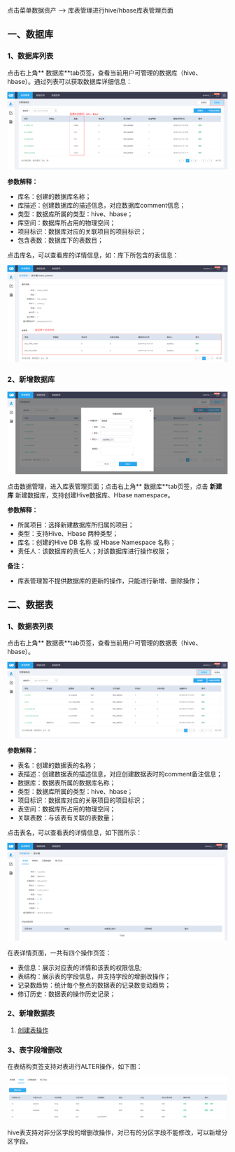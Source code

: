 点击菜单数据资产 —> 库表管理进行hive/hbase库表管理页面
## 一、数据库
### 1、数据库列表
点击右上角** 数据库**tab页签，查看当前用户可管理的数据库（hive、hbase）。通过列表可以获取数据库详细信息：

![manage_db_list](pictures/manage_db_list.png)

**参数解释：**
- 库名：创建的数据库名称；
- 库描述：创建数据库的描述信息，对应数据库comment信息；
- 类型：数据库所属的类型：hive、hbase；
- 库空间：数据库所占用的物理空间；
- 项目标识：数据库对应的关联项目的项目标识；
- 包含表数：数据库下的表数目；


点击库名，可以查看库的详情信息，如：库下所包含的表信息：

![db_table_list](pictures/db_table_list.png)
### 2、新增数据库
![manage_db](pictures/manage_db.png)

点击数据管理，进入库表管理页面；点击右上角** 数据库**tab页签，点击 **新建库** 新建数据库，支持创建Hive数据库、Hbase namespace。

**参数解释：**
- 所属项目：选择新建数据库所归属的项目；
- 类型：支持Hive、Hbase 两种类型；
- 库名：创建的Hive DB 名称 或 Hbase Namespace 名称；
- 责任人：该数据库的责任人；对该数据库进行操作权限；

**备注：**
- 库表管理暂不提供数据库的更新的操作，只能进行新增、删除操作；

## 二、数据表

### 1、数据表列表
点击右上角** 数据表**tab页签，查看当前用户可管理的数据表（hive、hbase）。

![table_list](pictures/table_list.png)

**参数解释：**
- 表名：创建的数据表的名称；
- 表描述：创建数据表的描述信息，对应创建数据表时的comment备注信息；
- 数据库：数据表所属的数据库名称；
- 类型：数据库所属的类型：hive、hbase；
- 项目标识：数据库对应的关联项目的项目标识；
- 表空间：数据库所占用的物理空间；
- 关联表数：与该表有关联的表数量；

点击表名，可以查看表的详情信息，如下图所示：

![table_detail](pictures/table_detail.png)

在表详情页面，一共有四个操作页签：
- 表信息：展示对应表的详情和该表的权限信息;
- 表结构：展示表的字段信息，并支持字段的增删改操作；
- 记录数趋势：统计每个整点的数据表的记录数变动趋势；
- 修订历史：数据表的操作历史记录；

### 2、新增数据表
1. [创建表操作](./addtable.md)

### 3、表字段增删改
在表结构页签支持对表进行ALTER操作，如下图：

![table_hive_column_edit](pictures/table_hive_column_edit.png)

hive表支持对非分区字段的增删改操作，对已有的分区字段不能修改，可以新增分区字段。
